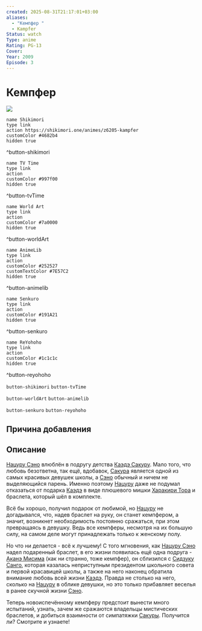 ```yaml
---
created: 2025-08-31T21:17:01+03:00
aliases:
  - "Кемпфер "
  - Kampfer
Status: watch
Type: anime
Rating: PG-13
Cover:
Year: 2009
Episode: 3
---
```


# Кемпфер 

![](https://shikimori.one/uploads/poster/animes/6205/8fc1b2bc47f1182989df7f46769d086f.jpeg)

```button
name Shikimori
type link
action https://shikimori.one/animes/z6205-kampfer
customColor #4682b4
hidden true
```
^button-shikimori

```button
name TV Time
type link
action 
customColor #997f00
hidden true
```
^button-tvTime

```button
name World Art
type link
action 
customColor #7a0000
hidden true
```
^button-worldArt

```button
name AnimeLib
type link
action 
customColor #252527
customTextColor #7E57C2
hidden true
```
^button-animelib

```button
name Senkuro
type link
action 
customColor #191A21
hidden true
```
^button-senkuro

```button
name ReYohoho
type link
action 
customColor #1c1c1c
hidden true
```
^button-reyohoho



`button-shikimori` `button-tvTime`

`button-worldArt` `button-animelib`

`button-senkuro` `button-reyohoho`



## Причина добавления




## Описание

[Нацуру Сэно](https://shikimori.one/characters/24977-natsuru-senou) влюблён в подругу детства [Каэдэ Сакуру](https://shikimori.one/characters/24581-kaede-sakura). Мало того, что любовь безответна, так ещё, вдобавок, [Сакура](https://shikimori.one/characters/24581-kaede-sakura) является одной из самых красивых девушек школы, а [Сэно](https://shikimori.one/characters/24977-natsuru-senou) обычный и ничем не выделяющийся парень. Именно поэтому [Нацуру](https://shikimori.one/characters/24977-natsuru-senou) даже не подумал отказаться от подарка [Каэдэ](https://shikimori.one/characters/24581-kaede-sakura) в виде плюшевого мишки [Харакири Тора](https://shikimori.one/characters/25383-harakiri-tora) и браслета, который шёл в комплекте.

Всё бы хорошо, получил подарок от любимой, но [Нацуру](https://shikimori.one/characters/24977-natsuru-senou) не догадывался, что, надев браслет на руку, он станет кемпфером, а значит, возникнет необходимость постоянно сражаться, при этом превращаясь в девушку. Ведь все кемпферы, несмотря на их большую силу, на самом деле могут принадлежать только к женскому полу.

Но что ни делается - всё к лучшему! С того мгновения, как [Нацуру Сэно](https://shikimori.one/characters/24977-natsuru-senou) надел подаренный браслет, в его жизни появилась ещё одна подруга - [Аканэ Мисима](https://shikimori.one/characters/24978-akane-mishima) (как ни странно, тоже кемпфер), он сблизился с [Сидзуку Санго](https://shikimori.one/characters/24979-shizuku-sangou), которая казалась неприступным президентом школьного совета и первой красавицей школы, а также на него наконец обратила внимание любовь всей жизни [Каэдэ](https://shikimori.one/characters/24581-kaede-sakura). Правда не столько на него, сколько на [Нацуру](https://shikimori.one/characters/24977-natsuru-senou) в облике девушки, но это только прибавляет веселья в ранее скучной жизни [Сэно](https://shikimori.one/characters/24977-natsuru-senou).

Теперь новоиспечённому кемпферу предстоит вынести много испытаний, узнать, зачем же сражаются владельцы мистических браслетов, и добиться взаимности от симпатяжки [Сакуры](https://shikimori.one/characters/24581-kaede-sakura). Получится ли? Смотрите  и узнаете!

